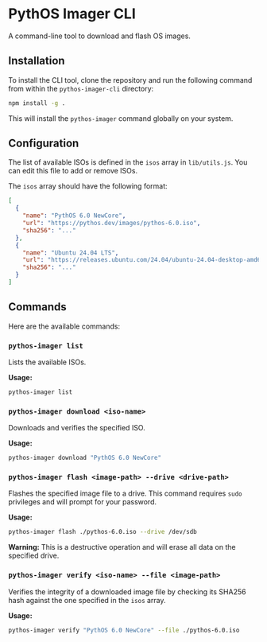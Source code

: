 # PythOS Imager CLI

A command-line tool to download and flash OS images.

## Installation

To install the CLI tool, clone the repository and run the following command from within the `pythos-imager-cli` directory:

```bash
npm install -g .
```

This will install the `pythos-imager` command globally on your system.

## Configuration

The list of available ISOs is defined in the `isos` array in `lib/utils.js`. You can edit this file to add or remove ISOs.

The `isos` array should have the following format:

```json
[
  {
    "name": "PythOS 6.0 NewCore",
    "url": "https://pythos.dev/images/pythos-6.0.iso",
    "sha256": "..."
  },
  {
    "name": "Ubuntu 24.04 LTS",
    "url": "https://releases.ubuntu.com/24.04/ubuntu-24.04-desktop-amd64.iso",
    "sha256": "..."
  }
]
```

## Commands

Here are the available commands:

### `pythos-imager list`

Lists the available ISOs.

**Usage:**

```bash
pythos-imager list
```

### `pythos-imager download <iso-name>`

Downloads and verifies the specified ISO.

**Usage:**

```bash
pythos-imager download "PythOS 6.0 NewCore"
```

### `pythos-imager flash <image-path> --drive <drive-path>`

Flashes the specified image file to a drive. This command requires `sudo` privileges and will prompt for your password.

**Usage:**

```bash
pythos-imager flash ./pythos-6.0.iso --drive /dev/sdb
```

**Warning:** This is a destructive operation and will erase all data on the specified drive.

### `pythos-imager verify <iso-name> --file <image-path>`

Verifies the integrity of a downloaded image file by checking its SHA256 hash against the one specified in the `isos` array.

**Usage:**

```bash
pythos-imager verify "PythOS 6.0 NewCore" --file ./pythos-6.0.iso
```